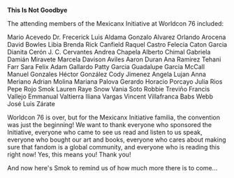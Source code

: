 **This Is Not Goodbye**

The attending members of the Mexicanx Initiative at Worldcon 76 included:

Mario Acevedo
Dr. Frecerick Luis Aldama
Gonzalo Alvarez
Orlando Arocena
David Bowles
Libia Brenda
Rick Canfield
Raquel Castro
Felecia Caton Garcia
Dianita Cerón
J. C. Cervantes
Andrea Chapela
Alberto Chimal
Gabriela Damián Miravete
Marcela Davison Aviles
Aaron Duran
Ana Ramirez
Tehani Farr
Sara Felix
Adam Gallardo
Patty Garcia
Guadalupe Garcia McCall
Manuel Gonzales
Héctor González
Cody Jimenez
Angela Lujan
Anna Meriano
Adrian Molina
Mariana Palova
Gerardo Horacio Porcayo
Julia Rios
Pepe Rojo
Smok
Lauren Raye Snow
Vania Soto
Robbie Treviño
Francis Vallejo
Emmanual Valtierra
Iliana Vargas
Vincent Villafranca
Babs Webb
José Luis Zárate

Worldcon 76 is over, but for the Mexicanx Initiative familia, the convention was just the beginning! We want to thank everyone who sponsored the Initiative, everyone who came to see us read and listen to us speak, everyone who bought our art and books, everyone who cares about making sure that fandom is a global community, and everyone who is reading this right now! Yes, this means you! Thank you!

And now here's Smok to remind us of how much more there is to come... 
